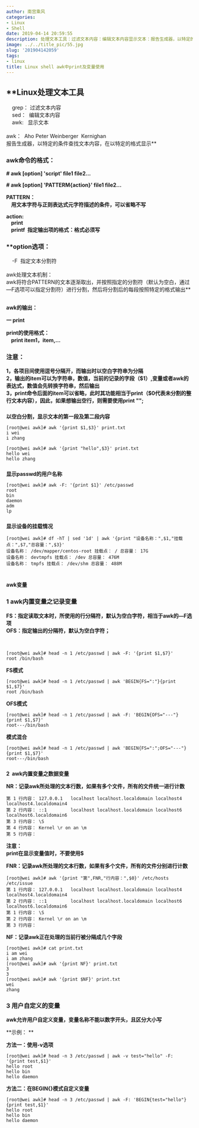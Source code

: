 ```yaml
---
author: 南宫乘风
categories:
- Linux
- Shell
date: 2019-04-14 20:59:55
description: 处理文本工具：过滤文本内容：编辑文本内容显示文本：报告生成器，以特定的条件查找文本内容，在以特定的格式显示命令的格式：：用文本字符与正则表达式元字符描述的条件，可以省略不写指定输出项的格式：格式必须写。。。。。。。
image: ../../title_pic/55.jpg
slug: '201904142059'
tags:
- linux
title: Linux shell awk中print及变量使用
---
```


<!--more-->

## **Linux处理文本工具  
    grep： 过滤文本内容  
    sed：  编辑文本内容  
    awk:   显示文本  
      
awk：  Aho Peter Weinberger  Kernighan  
报告生成器，以特定的条件查找文本内容，在以特定的格式显示**

### **awk命令的格式：**

**\# awk \[option\] 'script' file1 file2...**

**\# awk \[option\] 'PATTERM\{action\}' file1 file2...**

**PATTERN：  
    用文本字符与正则表达式元字符描述的条件，可以省略不写**

**action:  
    print  
    printf  指定输出项的格式：格式必须写**

### **option选项：  
    -F  指定文本分割符  
      
awk处理文本机制：  
awk将符合PATTERN的文本逐渐取出，并按照指定的分割符（默认为空白，通过—F选项可以指定分割符）进行分割，然后将分割后的每段按照特定的格式输出**

##   
**awk的输出：**

**一 print**

**print的使用格式：  
    print item1，item,...**

### **注意：**

  
**1，各项目间使用逗号分隔开，而输出时以空白字符串为分隔  
2，输出的item可以为字符串，数值，当前的记录的字段（\$1）,变量或者awk的表达式，数值会先转换字符串，然后输出  
3，print命令后面的item可以省略，此时其功能相当于print（\$0代表未分割的整行文本内容），因此，如果想输出空行，则需要使用print "";**

###   
**以空白分割，显示文本的第一段及第二段内容**

```
[root@wei awk]# awk '{print $1,$3}' print.txt 
i wei
i zhang
```

```
[root@wei awk]# awk '{print "hello",$3}' print.txt 
hello wei
hello zhang
```

###   
**显示passwd的用户名称**

```
[root@wei awk]# awk -F: '{print $1}' /etc/passwd
root
bin
daemon
adm
lp
```

###   
**显示设备的挂载情况**

```
[root@wei awk]# df -hT | sed '1d' | awk '{print "设备名称：",$1,"挂载点：",$7,"总容量：",$3}'
设备名称： /dev/mapper/centos-root 挂载点： / 总容量： 17G
设备名称： devtmpfs 挂载点： /dev 总容量： 476M
设备名称： tmpfs 挂载点： /dev/shm 总容量： 488M
```

#   
**awk变量**

### **1 awk内置变量之记录变量**

**FS：指定读取文本时，所使用的行分隔符，默认为空白字符，相当于awk的—F选项  
OFS：指定输出的分隔符，默认为空白字符；**

 

```
[root@wei awk]# head -n 1 /etc/passwd | awk -F: '{print $1,$7}'
root /bin/bash
```

**FS模式**

```
[root@wei awk]# head -n 1 /etc/passwd | awk 'BEGIN{FS=":"}{print $1,$7}'
root /bin/bash
```

**OFS模式**

```
[root@wei awk]# head -n 1 /etc/passwd | awk -F: 'BEGIN{OFS="---"}{print $1,$7}'
root---/bin/bash
```

  
**模式混合**

```
[root@wei awk]# head -n 1 /etc/passwd | awk 'BEGIN{FS=":";OFS="---"}{print $1,$7}'
root---/bin/bash
```

###   
**2  awk内置变量之数据变量**

**NR：记录awk所处理的文本行数，如果有多个文件，所有的文件统一进行计数**

```
第 1 行内容： 127.0.0.1   localhost localhost.localdomain localhost4 localhost4.localdomain4
第 2 行内容： ::1         localhost localhost.localdomain localhost6 localhost6.localdomain6
第 3 行内容： \S
第 4 行内容： Kernel \r on an \m
第 5 行内容： 
```

**注意：  
print在显示变量值时，不要使用\$**

**FNR：记录awk所处理的文本行数，如果有多个文件，所有的文件分别进行计数**

```
[root@wei awk]# awk '{print "第",FNR,"行内容：",$0}' /etc/hosts /etc/issue
第 1 行内容： 127.0.0.1   localhost localhost.localdomain localhost4 localhost4.localdomain4
第 2 行内容： ::1         localhost localhost.localdomain localhost6 localhost6.localdomain6
第 1 行内容： \S
第 2 行内容： Kernel \r on an \m
第 3 行内容：
```

  
**NF：记录awk正在处理的当前行被分隔成几个字段**

```
[root@wei awk]# cat print.txt 
i am wei
i am zhang
[root@wei awk]# awk '{print NF}' print.txt 
3
3
[root@wei awk]# awk '{print $NF}' print.txt 
wei
zhang
```

### **3 用户自定义的变量**

**awk允许用户自定义变量，变量名称不能以数字开头，且区分大小写**

**示例： **

**方法一：使用-v选项**

```
[root@wei awk]# head -n 3 /etc/passwd | awk -v test="hello" -F: '{print test,$1}'
hello root
hello bin
hello daemon
```

**方法二：在BEGIN\{\}模式自定义变量**

```
[root@wei awk]# head -n 3 /etc/passwd | awk -F: 'BEGIN{test="hello"}{print test,$1}'
hello root
hello bin
hello daemon
```